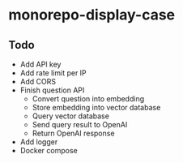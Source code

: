 # monorepo-display-case

## Todo

- Add API key
- Add rate limit per IP
- Add CORS
- Finish question API
  - Convert question into embedding
  - Store embedding into vector database
  - Query vector database
  - Send query result to OpenAI
  - Return OpenAI response
- Add logger
- Docker compose

